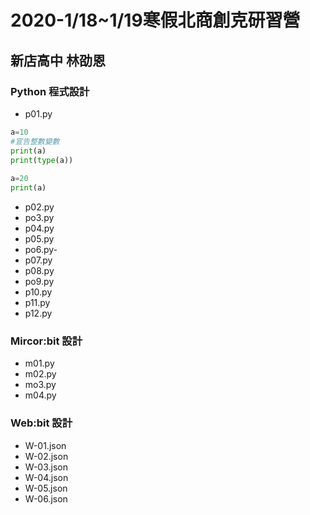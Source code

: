 # 2020-1/18~1/19寒假北商創克研習營
## 新店高中    林劭恩

### Python 程式設計
- p01.py
``` python
a=10
#宣告整數變數
print(a)
print(type(a))
  
a=20
print(a)
```
- p02.py
- po3.py
- p04.py
- p05.py
- po6.py- 
- p07.py
- p08.py
- po9.py
- p10.py
- p11.py
- p12.py
### Mircor:bit 設計
- m01.py
- m02.py
- mo3.py
- m04.py
### Web:bit 設計
- W-01.json
- W-02.json
- W-03.json
- W-04.json
- W-05.json
- W-06.json
